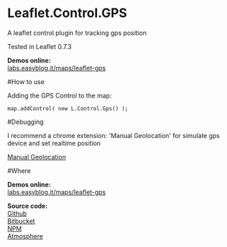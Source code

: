 Leaflet.Control.GPS
============

A leaflet control plugin for tracking gps position

Tested in Leaflet 0.7.3

**Demos online:**  
[labs.easyblog.it/maps/leaflet-gps](http://labs.easyblog.it/maps/leaflet-gps/)

#How to use

Adding the GPS Control to the map:

```
map.addControl( new L.Control.Gps() );

```

#Debugging

I recommend a chrome extension: 'Manual Geolocation'
for simulate gps device and set realtime position

[Manual Geolocation](https://chrome.google.com/webstore/detail/manual-geolocation/mfodligkojepnddfhkbkodbamcagfhlo)


#Where

**Demos online:**  
[labs.easyblog.it/maps/leaflet-gps](http://labs.easyblog.it/maps/leaflet-gps/)

**Source code:**  
[Github](https://github.com/stefanocudini/leaflet-gps)  
[Bitbucket](https://bitbucket.org/zakis_/leaflet-gps)  
[NPM](https://npmjs.org/package/leaflet-gps)  
[Atmosphere](https://atmosphere.meteor.com/package/leaflet-gps)
